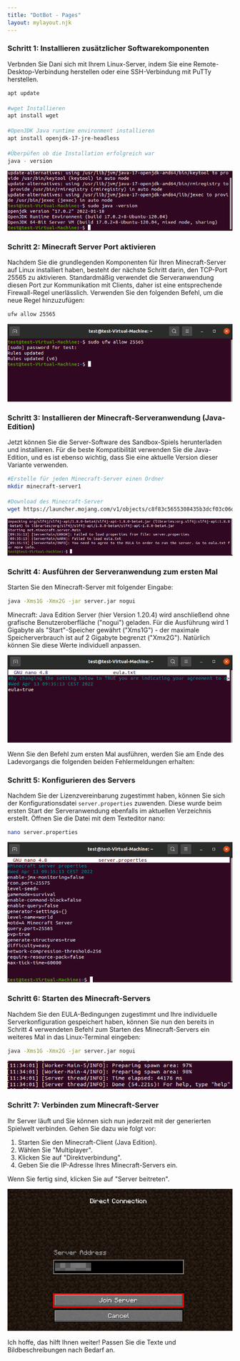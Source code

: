 ```yaml
---
title: "DotBot - Pages"
layout: mylayout.njk
---
```


### Schritt 1: Installieren zusätzlicher Softwarekomponenten

Verbnden Sie Dani sich mit Ihrem Linux-Server, indem Sie eine Remote-Desktop-Verbindung herstellen oder eine SSH-Verbindung mit PuTTy herstellen.

```bash
apt update

#wget Installieren
apt install wget

#OpenJDK Java runtime environment installieren
apt install openjdk-17-jre-headless

#Überpüfen ob die Installation erfolgreich war
java - version
```

![Schritt 1](./images/step_1.png "Schritt 1")

### Schritt 2: Minecraft Server Port aktivieren

Nachdem Sie die grundlegenden Komponenten für Ihren Minecraft-Server auf Linux installiert haben, besteht der nächste Schritt darin, den TCP-Port 25565 zu aktivieren. Standardmäßig verwendet die Serveranwendung diesen Port zur Kommunikation mit Clients, daher ist eine entsprechende Firewall-Regel unerlässlich. Verwenden Sie den folgenden Befehl, um die neue Regel hinzuzufügen:

```bash
ufw allow 25565
```

![Schritt 2](./images/step_2.png "Schritt 2")

### Schritt 3: Installieren der Minecraft-Serveranwendung (Java-Edition)

Jetzt können Sie die Server-Software des Sandbox-Spiels herunterladen und installieren. Für die beste Kompatibilität verwenden Sie die Java-Edition, und es ist ebenso wichtig, dass Sie eine aktuelle Version dieser Variante verwenden.

```bash
#Erstelle für jeden Minecraft-Server einen Ordner
mkdir minecraft-server1

#Download des Minecraft-Server
wget https://launcher.mojang.com/v1/objects/c8f83c5655308435b3dcf03c06d9fe8740a77469/server.jar
```

![Schritt 4a](./images/step_4a.png "Schritt 4a")

### Schritt 4: Ausführen der Serveranwendung zum ersten Mal

Starten Sie den Minecraft-Server mit folgender Eingabe:

```bash
java -Xms1G -Xmx2G -jar server.jar nogui
```

Minecraft: Java Edition Server (hier Version 1.20.4) wird anschließend ohne grafische Benutzeroberfläche ("nogui") geladen. Für die Ausführung wird 1 Gigabyte als "Start"-Speicher gewährt ("Xms1G") - der maximale Speicherverbrauch ist auf 2 Gigabyte begrenzt ("Xmx2G"). Natürlich können Sie diese Werte individuell anpassen.

![Schritt 4b](./images/step_4b.png "Schritt 4b")

Wenn Sie den Befehl zum ersten Mal ausführen, werden Sie am Ende des Ladevorgangs die folgenden beiden Fehlermeldungen erhalten:

### Schritt 5: Konfigurieren des Servers

Nachdem Sie der Lizenzvereinbarung zugestimmt haben, können Sie sich der Konfigurationsdatei `server.properties` zuwenden. Diese wurde beim ersten Start der Serveranwendung ebenfalls im aktuellen Verzeichnis erstellt. Öffnen Sie die Datei mit dem Texteditor nano:

```bash
nano server.properties
```

![Schritt 5](./images/step_5.png "Schritt 5")

### Schritt 6: Starten des Minecraft-Servers

Nachdem Sie den EULA-Bedingungen zugestimmt und Ihre individuelle Serverkonfiguration gespeichert haben, können Sie nun den bereits in Schritt 4 verwendeten Befehl zum Starten des Minecraft-Servers ein weiteres Mal in das Linux-Terminal eingeben:

```bash
java -Xms1G -Xmx2G -jar server.jar nogui
```

![Schritt 6](./images/step_6.png "Schritt 6")

### Schritt 7: Verbinden zum Minecraft-Server

Ihr Server läuft und Sie können sich nun jederzeit mit der generierten Spielwelt verbinden. Gehen Sie dazu wie folgt vor:
1. Starten Sie den Minecraft-Client (Java Edition).
2. Wählen Sie "Multiplayer".
3. Klicken Sie auf "Direktverbindung".
4. Geben Sie die IP-Adresse Ihres Minecraft-Servers ein.

Wenn Sie fertig sind, klicken Sie auf "Server beitreten".

![Schritt 7](./images/step_7.png "Schritt 7")

Ich hoffe, das hilft Ihnen weiter! Passen Sie die Texte und Bildbeschreibungen nach Bedarf an.
